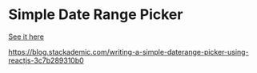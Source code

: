 # Simple Date Range Picker

[See it here](https://joemoceri.github.io/simple-daterangepicker/)

https://blog.stackademic.com/writing-a-simple-daterange-picker-using-reactjs-3c7b289310b0
